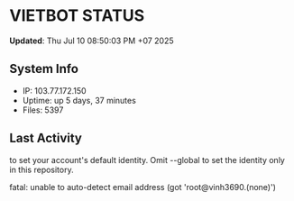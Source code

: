 # VIETBOT STATUS
**Updated**: Thu Jul 10 08:50:03 PM +07 2025

## System Info
- IP: 103.77.172.150
- Uptime: up 5 days, 37 minutes
- Files: 5397

## Last Activity

to set your account's default identity.
Omit --global to set the identity only in this repository.

fatal: unable to auto-detect email address (got 'root@vinh3690.(none)')
